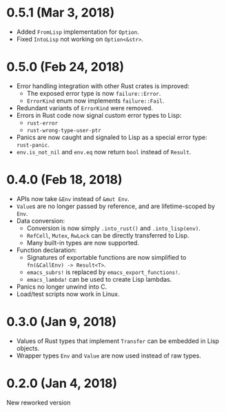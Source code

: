# 0.5.1 (Mar 3, 2018)
- Added `FromLisp` implementation for `Option`.
- Fixed `IntoLisp` not working on `Option<&str>`.

# 0.5.0 (Feb 24, 2018)
- Error handling integration with other Rust crates is improved:
  + The exposed error type is now `failure::Error`.
  + `ErrorKind` enum now implements `failure::Fail`.
- Redundant variants of `ErrorKind` were removed.
- Errors in Rust code now signal custom error types to Lisp:
  + `rust-error`
  + `rust-wrong-type-user-ptr`
- Panics are now caught and signaled to Lisp as a special error type: `rust-panic`.
- `env.is_not_nil` and `env.eq` now return `bool` instead of `Result`.

# 0.4.0 (Feb 18, 2018)
- APIs now take `&Env` instead of `&mut Env`.
- `Value`s are no longer passed by reference, and are lifetime-scoped by `Env`.
- Data conversion:
  + Conversion is now simply `.into_rust()` and `.into_lisp(env)`.
  + `RefCell`, `Mutex`, `RwLock` can be directly transferred to Lisp.
  + Many built-in types are now supported.
- Function declaration:
  + Signatures of exportable functions are now simplified to `fn(&CallEnv) -> Result<T>`.
  + `emacs_subrs!` is replaced by `emacs_export_functions!`.
  + `emacs_lambda!` can be used to create Lisp lambdas.
- Panics no longer unwind into C.
- Load/test scripts now work in Linux.

# 0.3.0 (Jan 9, 2018)
- Values of Rust types that implement `Transfer` can be embedded in Lisp objects.
- Wrapper types `Env` and `Value` are now used instead of raw types.

# 0.2.0 (Jan 4, 2018)
New reworked version
